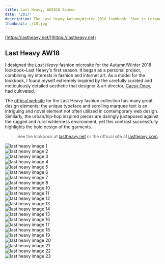 ```yaml
---
title: Last Heavy, AW2018 Season
date: "2017"
description: The Last Heavy Autumn/Winter 2018 lookbook. Shot in Lorane, OR by Caesy Oney & Kamp Grizzly.
thumbnail: ./10.jpg
---
```


[https://lastheavy.net/](https://lastheavy.net)

## Last Heavy AW18

I designed the *Last Heavy* fashion microsite for the Autumn/Winter 2018 lookbook–Last Heavy's first season. It began as a personal project, combining my interests in fashion and internet art. As a model for the lookbook, I found myself extremely inspired by the carefully curated and meticulously detailed aesthetic that designer & art director, [Caesy Oney](http://caesyoney.com/), had cultivated.

The [official website](https://lastheavy.com) for the Last Heavy fashion collection has many great design elements; the unique typeface and scrolling marquee text is an intriguing and novel element not often utilized in contemporary web design. Similarly, the urban/hip-hop inspired pieces are daringly juxtaposed against the rugged and rural wilderness environment, yet this contrast successfully highlights the bold design of the garments.

> See the lookbook at <a href='https://lastheavy.net' rel='noopener noreferrer' target='_blank'>lastheavy.net</a> or the official site at <a href='https://lastheavy.com' rel='noopener noreferrer' target='_blank'>lastheavy.com</a>.

<div class='kg-gallery-container' >
  <div class="kg-gallery-row">
    <div class="col-12 kg-card">
      <img src='./1.jpg' alt='last heavy image 1' />
    </div>
  </div>
  <div class="kg-gallery-row">
    <div class="col-12 kg-card">
      <img src='./2.jpg' alt='last heavy image 2' />
    </div>
  </div>
  <div class="kg-gallery-row">
    <div class="col-12 kg-card">
      <img src='./3.jpg' alt='last heavy image 3'/>
    </div>
    <div class="col-12 kg-card">
      <img src='./4.jpg' alt='last heavy image 4' />
    </div>
  </div>
  <div class="kg-gallery-row">
      <div class="col-12 kg-card">
        <img src='./5.jpg' alt='last heavy image 5' />
      </div>
  </div>
  <div class="col-12 kg-card">
      <img src='./6.jpg' alt='last heavy image 6' />
  </div>
  <div class="col-12 kg-card">
      <img src='./7.jpg' alt='last heavy image 7' />
  </div>
  <div class="col-12 kg-card">
      <img src='./8.jpg' alt='last heavy image 8' />
  </div>
  <div class="col-12 kg-card">
    <img src='./10.jpg' alt='last heavy image 10' />
  </div>
  <div class="col-12 kg-card">
    <img src='./11.jpg' alt='last heavy image 11' />
  </div>
  <div class="col-12 kg-gallery-row">
    <div class="col-12 kg-card">
      <img src='./12.jpg' alt='last heavy image 12' />
    </div>
    <div class="col-12 kg-card">
      <img src='./13.jpg' alt='last heavy image 13' />
    </div>
  </div>
  <div class="col-12 kg-card">
    <img src='./14.jpg' alt='last heavy image 14' />
  </div>
  <div class="col-12 kg-card">
    <img src='./15.jpg' alt='last heavy image 15' />
  </div>
  <div class="col-12 kg-gallery-row">
    <div class="col-12 kg-card">
        <img src='./16.jpg' alt='last heavy image 16' />
    </div>
    <div class="col-12 kg-card">
      <img src='./17.jpg' alt='last heavy image 17' />
    </div>
  </div>
  <div class="col-12 kg-card">
    <img src='./18.jpg' alt='last heavy image 18' />
  </div>
  <div class="col-12 kg-card">
      <img src='./19.jpg' alt='last heavy image 19' />
  </div>
  <div class="col-12 kg-card">
      <img src='./20.jpg' alt='last heavy image 20' />
  </div>
  <div class="col-12 kg-card">
    <img src='./21.jpg' alt='last heavy image 21' />
  </div>
  <div class="col-12 kg-card">
      <img src='./22.jpg' alt='last heavy image 22' />
  </div>
    <div class="col-12 kg-card">
        <img src='./23.jpg' alt='last heavy image 23' />
    </div>
</div>

